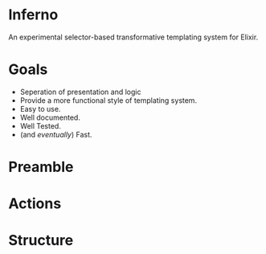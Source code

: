 Inferno
===========
An experimental selector-based transformative templating system for Elixir.

Goals
===========
- Seperation of presentation and logic 
- Provide a more functional style of templating system.
- Easy to use.
- Well documented.
- Well Tested.
- (and *eventually*) Fast.

Preamble
===========

Actions
===========

Structure
===========

